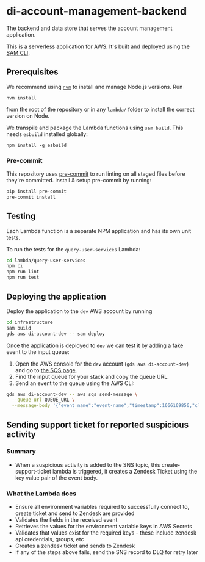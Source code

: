 # di-account-management-backend

The backend and data store that serves the account management application.

This is a serverless application for AWS. It's built and deployed using the [SAM CLI](https://aws.amazon.com/serverless/sam/).

## Prerequisites

We recommend using [`nvm`](https://github.com/nvm-sh/nvm) to install and manage Node.js versions. Run

```
nvm install
```

from the root of the repository or in any `lambda/` folder to install the correct version on Node.

We transpile and package the Lambda functions using `sam build`. This needs `esbuild` installed globally:

```
npm install -g esbuild
```

### Pre-commit

This repository uses [pre-commit](https://pre-commit.com/) to run linting on all staged files before they're committed.
Install & setup pre-commit by running:

```bash
pip install pre-commit
pre-commit install
```

## Testing

Each Lambda function is a separate NPM application and has its own unit tests.

To run the tests for the `query-user-services` Lambda:

```bash
cd lambda/query-user-services
npm ci
npm run lint
npm run test
```

## Deploying the application

Deploy the application to the `dev` AWS account by running

```bash
cd infrastructure
sam build
gds aws di-account-dev -- sam deploy
```

Once the application is deployed to `dev` we can test it by adding a fake event to the input queue:

1. Open the AWS console for the `dev` account (`gds aws di-account-dev`) and go to [the SQS page](https://eu-west-2.console.aws.amazon.com/sqs/v2/home?region=eu-west-2#/queues).
2. Find the input queue for your stack and copy the queue URL.
3. Send an event to the queue using the AWS CLI:

```bash
gds aws di-account-dev -- aws sqs send-message \
  --queue-url QUEUE_URL \
  --message-body '{"event_name":"event-name","timestamp":1666169856,"client_id":"client-id","user":{"user_id":"user_id"}}'
```

## Sending support ticket for reported suspicious activity

### Summary

- When a suspicious activity is added to the SNS topic, this create-support-ticket lambda is triggered, it creates a Zendesk Ticket using the key value pair of the event body.

### What the Lambda does

- Ensure all environment variables required to successfully connect to, create ticket and send to Zendesk are provided
- Validates the fields in the received event
- Retrieves the values for the environment variable keys in AWS Secrets
- Validates that values exist for the required keys - these include zendesk api credentials, groups, etc
- Creates a zendesk ticket and sends to Zendesk
- If any of the steps above fails, send the SNS record to DLQ for retry later
